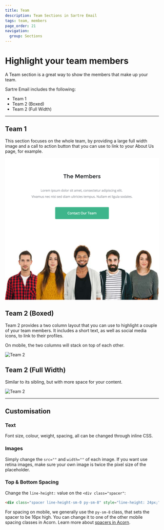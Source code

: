 ```yaml
---
title: Team
description: Team Sections in Sartre Email
tags: team, members
page_order: 21
navigation:
  group: Sections
---
```


# Highlight your team members

A Team section is a great way to show the members that make up your team.

Sartre Email includes the following:

- Team 1
- Team 2 (Boxed)
- Team 2 (Full Width)

---

## Team 1

This section focuses on the whole team, by providing a large full width image and a call to action button that you can use to link to your About Us page, for example.

![Team 1](/img/email/sartre/sections/team-1.jpg)

## Team 2 (Boxed)

Team 2 provides a two column layout that you can use to highlight a couple of your team members. It includes a short text, as well as social media icons, to link to their profiles.

On mobile, the two columns will stack on top of each other.

![Team 2](/img/email/sartre/sections/team-2-boxed.jpg)

## Team 2 (Full Width)

Similar to its sibling, but with more space for your content.

![Team 2](/img/email/sartre/sections/team-2-full.jpg)

---

## Customisation

### Text

Font size, colour, weight, spacing, all can be changed through inline CSS.

### Images

Simply change the `src=""` and `width=""` of each image. If you want use retina images, make sure your own image is twice the pixel size of the placeholder.

### Top & Bottom Spacing

Change the `line-height:` value on the `<div class="spacer"`: 

```html
<div class="spacer line-height-sm-0 py-sm-8" style="line-height: 24px;">&zwnj;</div>
```

For spacing on mobile, we generally use the `py-sm-8` class, that sets the spacer to be 16px high. You can change it to one of the other mobile spacing classes in Acorn. Learn more about [spacers in Acorn](https://thememountain.github.io/documentation/acorn/utilities/spacing.html).

